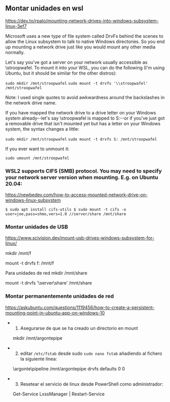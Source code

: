 ## Montar unidades en wsl
https://dev.to/rpalo/mounting-network-drives-into-windows-subsystem-linux-3ef7

Microsoft uses a new type of file system called DrvFs behind the scenes to allow the Linux subsystem to talk to native Windows directories. So you end up mounting a network drive just like you would mount any other media normally.

Let's say you've got a server on your network usually accessible as \\stroopwafel. To mount it into your WSL, you can do the following (I'm using Ubuntu, but it should be similar for the other distros):

  `sudo mkdir /mnt/stroopwafel`
  `sudo mount -t drvfs '\\stroopwafel' /mnt/stroopwafel`

Note: I used single quotes to avoid awkwardness around the backslashes in the network drive name.

If you have mapped the network drive to a drive letter on your Windows system already--let's say \\stroopwafel is mapped to S:\--or if you've just got a removable drive that isn't mounted yet but has a letter on your Windows system, the syntax changes a little:

`sudo mkdir /mnt/stroopwafel`
`sudo mount -t drvfs S: /mnt/stroopwafel`

If you ever want to unmount it:

`sudo umount /mnt/stroopwafel`

### WSL2 supports CIFS (SMB) protocol. You may need to specify your network server version when mounting. E.g. on Ubuntu 20.04:
https://newbedev.com/how-to-access-mounted-network-drive-on-windows-linux-subsystem

`$ sudo apt install cifs-utils
$ sudo mount -t cifs -o user=joe,pass=shmo,vers=1.0 //server/share /mnt/share`

### Montar unidades de USB
https://www.scivision.dev/mount-usb-drives-windows-subsystem-for-linux/

mkdir /mnt/f

mount -t drvfs f: /mnt/f

Para unidades de red
mkdir /mnt/share

mount -t drvfs '\\server\share' /mnt/share

### Montar permanentemente unidades de red
https://askubuntu.com/questions/1119456/how-to-create-a-persistent-mounting-point-in-ubuntu-app-on-windows-10

* 1. Asegurarse de que se ha creado un directorio en mount

  mkdir /mnt/argontepipe

* 2. editar `/etc/fstab` desde sudo `sudo nano fstab` añadiendo al fichero la siguiente línea:

    \\argonte\pipeline /mnt/argontepipe drvfs defaults 0 0

* 3. Resetear el servicio de linux desde PowerShell como administrador:

    Get-Service LxssManager | Restart-Service
